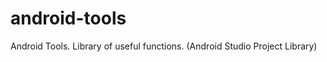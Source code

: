 android-tools
=============

Android Tools. Library of useful functions. (Android Studio Project Library)

